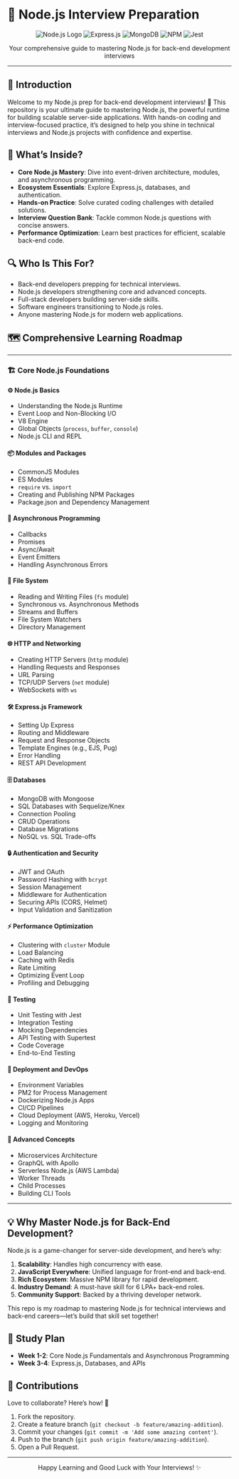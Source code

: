 # 🚀 Node.js Interview Preparation

<div align="center">
  <img src="https://img.shields.io/badge/Node.js-339933?style=for-the-badge&logo=nodedotjs&logoColor=white" alt="Node.js Logo" />
  <img src="https://img.shields.io/badge/Express.js-000000?style=for-the-badge&logo=express&logoColor=white" alt="Express.js" />
  <img src="https://img.shields.io/badge/MongoDB-47A248?style=for-the-badge&logo=mongodb&logoColor=white" alt="MongoDB" />
  <img src="https://img.shields.io/badge/NPM-CB3837?style=for-the-badge&logo=npm&logoColor=white" alt="NPM" />
  <img src="https://img.shields.io/badge/Jest-C21325?style=for-the-badge&logo=jest&logoColor=white" alt="Jest" />
</div>
<p align="center">Your comprehensive guide to mastering Node.js for back-end development interviews</p>

---

## 📖 Introduction

Welcome to my Node.js prep for back-end development interviews! 🚀 This repository is your ultimate guide to mastering Node.js, the powerful runtime for building scalable server-side applications. With hands-on coding and interview-focused practice, it’s designed to help you shine in technical interviews and Node.js projects with confidence and expertise.

## 🌟 What’s Inside?

- **Core Node.js Mastery**: Dive into event-driven architecture, modules, and asynchronous programming.
- **Ecosystem Essentials**: Explore Express.js, databases, and authentication.
- **Hands-on Practice**: Solve curated coding challenges with detailed solutions.
- **Interview Question Bank**: Tackle common Node.js questions with concise answers.
- **Performance Optimization**: Learn best practices for efficient, scalable back-end code.

## 🔍 Who Is This For?

- Back-end developers prepping for technical interviews.
- Node.js developers strengthening core and advanced concepts.
- Full-stack developers building server-side skills.
- Software engineers transitioning to Node.js roles.
- Anyone mastering Node.js for modern web applications.

## 🗺️ Comprehensive Learning Roadmap

---

### 🏗️ Core Node.js Foundations

#### ⚙️ Node.js Basics
- Understanding the Node.js Runtime
- Event Loop and Non-Blocking I/O
- V8 Engine
- Global Objects (`process`, `buffer`, `console`)
- Node.js CLI and REPL

#### 📦 Modules and Packages
- CommonJS Modules
- ES Modules
- `require` vs. `import`
- Creating and Publishing NPM Packages
- Package.json and Dependency Management

#### 🔄 Asynchronous Programming
- Callbacks
- Promises
- Async/Await
- Event Emitters
- Handling Asynchronous Errors

#### 📂 File System
- Reading and Writing Files (`fs` module)
- Synchronous vs. Asynchronous Methods
- Streams and Buffers
- File System Watchers
- Directory Management

#### 🌐 HTTP and Networking
- Creating HTTP Servers (`http` module)
- Handling Requests and Responses
- URL Parsing
- TCP/UDP Servers (`net` module)
- WebSockets with `ws`

#### 🛠️ Express.js Framework
- Setting Up Express
- Routing and Middleware
- Request and Response Objects
- Template Engines (e.g., EJS, Pug)
- Error Handling
- REST API Development

#### 🗄️ Databases
- MongoDB with Mongoose
- SQL Databases with Sequelize/Knex
- Connection Pooling
- CRUD Operations
- Database Migrations
- NoSQL vs. SQL Trade-offs

#### 🔒 Authentication and Security
- JWT and OAuth
- Password Hashing with `bcrypt`
- Session Management
- Middleware for Authentication
- Securing APIs (CORS, Helmet)
- Input Validation and Sanitization

#### ⚡ Performance Optimization
- Clustering with `cluster` Module
- Load Balancing
- Caching with Redis
- Rate Limiting
- Optimizing Event Loop
- Profiling and Debugging

#### 🧪 Testing
- Unit Testing with Jest
- Integration Testing
- Mocking Dependencies
- API Testing with Supertest
- Code Coverage
- End-to-End Testing

#### 📡 Deployment and DevOps
- Environment Variables
- PM2 for Process Management
- Dockerizing Node.js Apps
- CI/CD Pipelines
- Cloud Deployment (AWS, Heroku, Vercel)
- Logging and Monitoring

#### 🧬 Advanced Concepts
- Microservices Architecture
- GraphQL with Apollo
- Serverless Node.js (AWS Lambda)
- Worker Threads
- Child Processes
- Building CLI Tools

---

## 💡 Why Master Node.js for Back-End Development?

Node.js is a game-changer for server-side development, and here’s why:
1. **Scalability**: Handles high concurrency with ease.
2. **JavaScript Everywhere**: Unified language for front-end and back-end.
3. **Rich Ecosystem**: Massive NPM library for rapid development.
4. **Industry Demand**: A must-have skill for 6 LPA+ back-end roles.
5. **Community Support**: Backed by a thriving developer network.

This repo is my roadmap to mastering Node.js for technical interviews and back-end careers—let’s build that skill set together!

## 📆 Study Plan

- **Week 1-2**: Core Node.js Fundamentals and Asynchronous Programming
- **Week 3-4**: Express.js, Databases, and APIs

## 🤝 Contributions

Love to collaborate? Here’s how! 🌟
1. Fork the repository.
2. Create a feature branch (`git checkout -b feature/amazing-addition`).
3. Commit your changes (`git commit -m 'Add some amazing content'`).
4. Push to the branch (`git push origin feature/amazing-addition`).
5. Open a Pull Request.

---

<div align="center">
  <p>Happy Learning and Good Luck with Your Interviews! ✨</p>
</div>